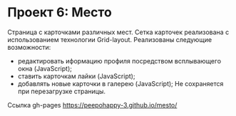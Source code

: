# Проект 6: Место
Страница с карточками различных мест.
Сетка карточек реализована с использованием технологии Grid-layout.
Реализованы следующие возможности:
- редактировать иформацию профиля посредством всплывающего окна (JavaScript);
- ставить карточкам лайки (JavaScript);
- добавлять новые карточки в галерею (JavaScript);
Не сохраняется при перезагрузке страницы.

Ссылка gh-pages
https://peepohappy-3.github.io/mesto/


